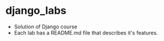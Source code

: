 # django_labs
- Solution of Django course
- Each lab has a README.md file that describes it's features. 
